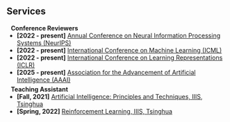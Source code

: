## Services

<h4 style="margin:0 10px 0;">Conference Reviewers</h4>

<ul style="margin:0 0 5px;">
  <li><strong>[2022 - present]</strong> <a href="https://neurips.cc"><autocolor>Annual Conference on Neural Information Processing Systems (NeurIPS)</autocolor></a></li>
  <li><strong>[2022 - present]</strong> <a href="https://icml.cc"><autocolor>International Conference on Machine Learning (ICML)</autocolor></a></li>
  <li><strong>[2022 - present]</strong> <a href="https://iclr.cc"><autocolor>International Conference on Learning Representations (ICLR)</autocolor></a></li>
  <li><strong>[2025 - present]</strong> <a href="https://aaai.org"><autocolor>Association for the Advancement of Artificial Intelligence (AAAI)</autocolor></a></li>
</ul>

<h4 style="margin:0 10px 0;">Teaching Assistant</h4>

<ul style="margin:0 0 20px;">
  <li><strong>[Fall, 2021]</strong> <a href="https://iiis.tsinghua.edu.cn"><autocolor>Artificial Intelligence: Principles and Techniques, IIIS, Tsinghua</autocolor></a></li>
  <li><strong>[Spring, 2022]</strong> <a href="https://iiis.tsinghua.edu.cn"><autocolor>Reinforcement Learning, IIIS, Tsinghua</autocolor></a></li>
</ul>